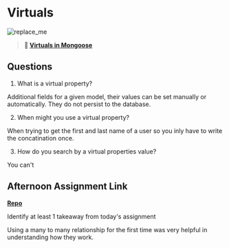 # Virtuals

![replace_me](https://codeworks.blob.core.windows.net/public/assets/img/illustrations/placeholder.svg)

> **📖 [Virtuals in Mongoose](https://codeworksacademy.com/fs-student-guide/resources/wk5/04-Virtuals)**

## Questions

1. What is a virtual property?

Additional fields for a given model, their values can be set manually or automatically. They do not persist to the database.

2. When might you use a virtual property?

When trying to get the first and last name of a user so you inly have to write the concatination once.

3. How do you search by a virtual properties value?

You can't

## Afternoon Assignment Link

**[Repo](https://github.com/DrakeGraham4/)**

Identify at least 1 takeaway from today's assignment

Using a many to many relationship for the first time was very helpful in understanding how they work.
